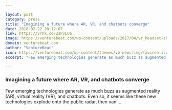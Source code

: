 ```yaml
---

layout: post
category: press
title: "Imagining a future where AR, VR, and chatbots converge"
date: 2018-02-22 20:12:07
link: https://vrhk.co/2sPvLUa
image: https://venturebeat.com/wp-content/uploads/2017/04/vr_headset-shutterstock_427716028.jpg?fit=1000%2C629&strip=all
domain: venturebeat.com
author: "VentureBeat"
icon: https://venturebeat.com/wp-content/themes/vb-news/img/favicon.ico
excerpt: "Few emerging technologies generate as much buzz as augmented reality (AR), virtual reality (VR), and chatbots. Even so, it seems like these new technologies explode onto the public radar, then vani…"

---
```


### Imagining a future where AR, VR, and chatbots converge

Few emerging technologies generate as much buzz as augmented reality (AR), virtual reality (VR), and chatbots. Even so, it seems like these new technologies explode onto the public radar, then vani…